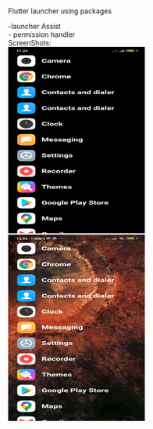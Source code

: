 #
Flutter launcher 
using packages
<div>-launcher Assist
  </div>
  <div>
- permission handler</div>



<div>ScreenShots:</div>

<img src="/screenshots/screenshot.jpg" height=380 width=280>
<img src="/screenshots/screenshot2.jpg" height=380 width=280 >
